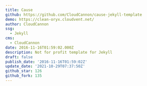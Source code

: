 ```yaml
---
title: Cause
github: https://github.com/CloudCannon/cause-jekyll-template
demo: https://clean-oryx.cloudvent.net/
author: CloudCannon
ssg:
  - Jekyll
cms:
  - CloudCannon
date: 2016-11-16T01:59:02.000Z
description: Not for profit template for Jekyll
draft: false
publish_date: '2016-11-16T01:59:02Z'
update_date: '2021-10-29T07:37:50Z'
github_star: 126
github_fork: 135
---
```

